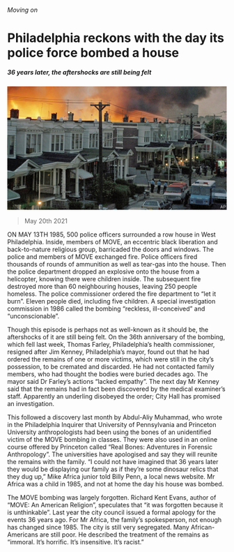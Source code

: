 ###### Moving on

# Philadelphia reckons with the day its police force bombed a house 

##### 36 years later, the aftershocks are still being felt 

![image](images/20210522_usp510.jpg) 

> May 20th 2021 

ON MAY 13TH 1985, 500 police officers surrounded a row house in West Philadelphia. Inside, members of MOVE, an eccentric black liberation and back-to-nature religious group, barricaded the doors and windows. The police and members of MOVE exchanged fire. Police officers fired thousands of rounds of ammunition as well as tear-gas into the house. Then the police department dropped an explosive onto the house from a helicopter, knowing there were children inside. The subsequent fire destroyed more than 60 neighbouring houses, leaving 250 people homeless. The police commissioner ordered the fire department to “let it burn”. Eleven people died, including five children. A special investigation commission in 1986 called the bombing “reckless, ill-conceived” and “unconscionable”.

Though this episode is perhaps not as well-known as it should be, the aftershocks of it are still being felt. On the 36th anniversary of the bombing, which fell last week, Thomas Farley, Philadelphia’s health commissioner, resigned after Jim Kenney, Philadelphia’s mayor, found out that he had ordered the remains of one or more victims, which were still in the city’s possession, to be cremated and discarded. He had not contacted family members, who had thought the bodies were buried decades ago. The mayor said Dr Farley’s actions “lacked empathy”. The next day Mr Kenney said that the remains had in fact been discovered by the medical examiner’s staff. Apparently an underling disobeyed the order; City Hall has promised an investigation.


This followed a discovery last month by Abdul-Aliy Muhammad, who wrote in the Philadelphia Inquirer that University of Pennsylvania and Princeton University anthropologists had been using the bones of an unidentified victim of the MOVE bombing in classes. They were also used in an online course offered by Princeton called “Real Bones: Adventures in Forensic Anthropology”. The universities have apologised and say they will reunite the remains with the family. “I could not have imagined that 36 years later they would be displaying our family as if they’re some dinosaur relics that they dug up,” Mike Africa junior told Billy Penn, a local news website. Mr Africa was a child in 1985, and not at home the day his house was bombed.

The MOVE bombing was largely forgotten. Richard Kent Evans, author of “MOVE: An American Religion”, speculates that “it was forgotten because it is unthinkable”. Last year the city council issued a formal apology for the events 36 years ago. For Mr Africa, the family’s spokesperson, not enough has changed since 1985. The city is still very segregated. Many African-Americans are still poor. He described the treatment of the remains as “immoral. It’s horrific. It’s insensitive. It’s racist.”

